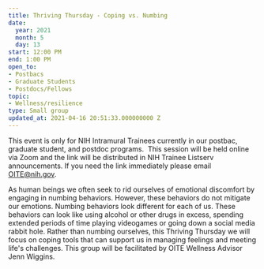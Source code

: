 ```yaml
---
title: Thriving Thursday - Coping vs. Numbing
date:
  year: 2021
  month: 5
  day: 13
start: 12:00 PM
end: 1:00 PM
open_to:
- Postbacs
- Graduate Students
- Postdocs/Fellows
topic:
- Wellness/resilience
type: Small group
updated_at: 2021-04-16 20:51:33.000000000 Z
---
```

This event is only for NIH Intramural Trainees currently in our postbac,
graduate student, and postdoc programs.  This session will be held
online via Zoom and the link will be distributed in NIH Trainee Listserv
announcements. If you need the link immediately please email
OITE@nih.gov. 

As human beings we often seek to rid ourselves of emotional discomfort
by engaging in numbing behaviors. However, these behaviors do not
mitigate our emotions. Numbing behaviors look different for each of us.
These behaviors can look like using alcohol or other drugs in excess,
spending extended periods of time playing videogames or going down a
social media rabbit hole. Rather than numbing ourselves, this Thriving
Thursday we will focus on coping tools that can support us in managing
feelings and meeting life's challenges. This group will be facilitated
by OITE Wellness Advisor Jenn Wiggins.
